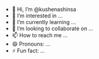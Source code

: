 - 👋 Hi, I’m @kushenashinsa
- 👀 I’m interested in ...
- 🌱 I’m currently learning ...
- 💞️ I’m looking to collaborate on ...
- 📫 How to reach me ...
- 😄 Pronouns: ...
- ⚡ Fun fact: ...

<!---
kushenashinsa/kushenashinsa is a ✨ special ✨ repository because its `README.md` (this file) appears on your GitHub profile.
You can click the Preview link to take a look at your changes.
--->
